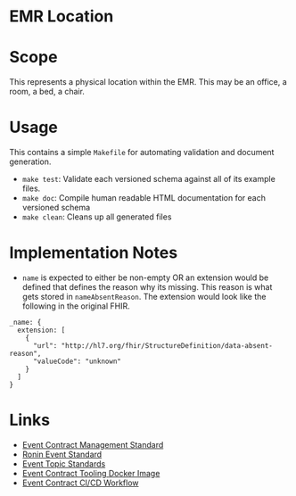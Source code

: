 # EMR Location

# Scope
This represents a physical location within the EMR. This may be an office, a room, a bed, a chair.

# Usage
This contains a simple `Makefile` for automating validation and document generation.  
- `make test`: Validate each versioned schema against all of its example files.
- `make doc`: Compile human readable HTML documentation for each versioned schema
- `make clean`: Cleans up all generated files

# Implementation Notes
* `name` is expected to either be non-empty OR an extension would be defined that defines the reason why its missing. This reason is what gets stored in `nameAbsentReason`. The extension would look like the following in the original FHIR.
```
_name: {
  extension: [
    {
      "url": "http://hl7.org/fhir/StructureDefinition/data-absent-reason",
      "valueCode": "unknown"
    }  
  ]
}
```

# Links
- [Event Contract Management Standard](https://projectronin.atlassian.net/wiki/spaces/ENG/pages/1797521454/Event+Contract+Management+Standard)
- [Ronin Event Standard](https://projectronin.atlassian.net/wiki/spaces/ENG/pages/1748041738/Ronin+Event+Standard)
- [Event Topic Standards](https://projectronin.atlassian.net/wiki/spaces/ENG/pages/1765998701/Event+Topic+Standards)
- [Event Contract Tooling Docker Image](https://github.com/projectronin/ronin-contract-event-tooling)
- [Event Contract CI/CD Workflow](https://github.com/projectronin/github/blob/event_contract_cicd/.github/workflows/event_contract_cicd.yaml)
